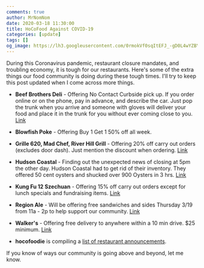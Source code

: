 ```yaml
---
comments: true
author: MrNomNom
date: 2020-03-18 11:30:00
title: HoCoFood Against COVID-19
categories: [update]
tags: []
og_image: https://lh3.googleusercontent.com/0rmokVf0sqItEFJ_-gD0L4wYZBYioPO8jzC_zco0jB5L0iSAPkmQZxLNSZkxahEOjH3cqZWgfv0XRt61uSEnUI7mILnwF6vw88pRkRiTPbZxHlO7jJCbnVzJbqF3LN0WIel2KuMGKQ=w400
---
```


During this Coronavirus pandemic, restaurant closure mandates, and troubling economy, it is tough for our restaurants. Here's some of the extra things our food community is doing during these tough times. I'll try to keep this post updated when I come across more things.

* **Beef Brothers Deli** - Offering No Contact Curbside pick up. If you order online or on the phone, pay in advance, and describe the car. Just pop the trunk when you arrive and someone with gloves will deliver your food and place it in the trunk for you without ever coming close to you. [Link](https://www.instagram.com/p/B9zbjcunxz4/)

* **Blowfish Poke** - Offering Buy 1 Get 1 50% off all week.

* **Grille 620, Mad Chef, River Hill Grill** - Offering 20% off carry out orders (excludes door dash). Just mention the discount when ordering. [Link](https://www.instagram.com/p/B9sgHJSjxz7/)

* **Hudson Coastal** - Finding out the unexpected news of closing at 5pm the other day. Hudson Coastal had to get rid of their inventory. They offered 50 cent oysters and shucked over 900 Oysters in 3 hrs. [Link](https://www.instagram.com/p/B9zM0L0j490/)

* **Kung Fu 12 Szechuan** - Offering 15% off carry out orders except for lunch specials and fundraising items. [Link](https://www.instagram.com/p/B9xAqKDp_Vm/)

* **Region Ale** - Will be offering free sandwiches and sides Thursday 3/19 from 11a - 2p to help support our community. [Link](https://www.instagram.com/p/B92Vts6DeJ9/)

* **Walker's** - Offering free delivery to anywhere within a 10 min drive. $25 minimum. [Link](https://www.instagram.com/p/B91n3Byn0RW/)

* **hocofoodie** is compiling a [list of restaurant announcements](http://bit.ly/hococurbside).

If you know of ways our community is going above and beyond, let me know.